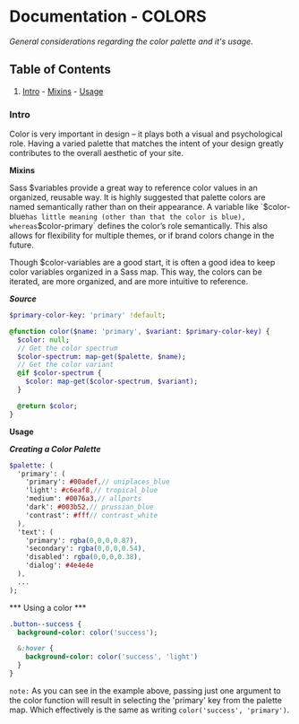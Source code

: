 # Documentation - COLORS

*General considerations regarding the color palette and it's usage.*

## Table of Contents

  1. [Intro](#intro)
    - [Mixins](#mixins)
    - [Usage](#usage)

### Intro

Color is very important in design – it plays both a visual and psychological role. Having a varied palette that matches the intent of your design greatly contributes to the overall aesthetic of your site.

**Mixins**

Sass $variables provide a great way to reference color values in an organized, reusable way. It is highly suggested that palette colors are named semantically rather than on their appearance. A variable like `$color-blue` has little meaning (other than that the color is blue), whereas `$color-primary` defines the color’s role semantically. This also allows for flexibility for multiple themes, or if brand colors change in the future.

Though $color-variables are a good start, it is often a good idea to keep color variables organized in a Sass map. This way, the colors can be iterated, are more organized, and are more intuitive to reference.

***Source***

```sass
$primary-color-key: 'primary' !default;

@function color($name: 'primary', $variant: $primary-color-key) {
  $color: null;
  // Get the color spectrum
  $color-spectrum: map-get($palette, $name);
  // Get the color variant
  @if $color-spectrum {
    $color: map-get($color-spectrum, $variant);
  }

  @return $color;
}
```

**Usage**

***Creating a Color Palette***

```sass
$palette: (
  'primary': (
    'primary': #00adef,// uniplaces_blue
    'light': #c6eaf8,// tropical_blue
    'medium': #0076a3,// allports
    'dark': #003b52,// prussian_blue
    'contrast': #fff// contrast_white
  ),
  'text': (
    'primary': rgba(0,0,0,0.87),
    'secondary': rgba(0,0,0,0.54),
    'disabled': rgba(0,0,0,0.38),
    'dialog': #4e4e4e
  ),
  ...
);
```

*** Using a color ***

```sass
.button--success {
  background-color: color('success');

  &:hover {
    background-color: color('success', 'light')
  }
}
```

`note:` As you can see in the example above, passing just one argument to the color function will result in selecting the 'primary' key from the palette map. Which effectively is the same as writing `color('success', 'primary')`.
